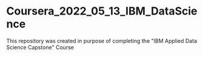 # Coursera_2022_05_13_IBM_DataScience
This repository was created in purpose of completing the "IBM Applied Data Science Capstone" Course
